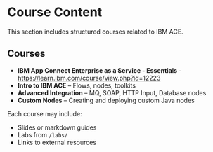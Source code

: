 # Course Content

This section includes structured courses related to IBM ACE.

## Courses

- **IBM App Connect Enterprise as a Service - Essentials** - https://learn.ibm.com/course/view.php?id=12223
- **Intro to IBM ACE** – Flows, nodes, toolkits
- **Advanced Integration** – MQ, SOAP, HTTP Input, Database nodes
- **Custom Nodes** – Creating and deploying custom Java nodes

Each course may include:
- Slides or markdown guides
- Labs from `/labs/`
- Links to external resources
